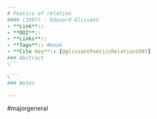 ```yaml
---
# Poetics of relation
#### (1997) - Edouard Glissant
- **Link**:: 
- **DOI**:: 
- **Links**:: 
- **Tags**:: #book
- **Cite Key**:: [@glissantPoeticsRelation1997]
### Abstract
\```

\```
### Notes

---
```

#majorgeneral 


